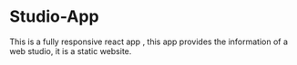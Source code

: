 # Studio-App
This is a fully responsive react app , this app provides the information of a web studio, it is a static website.
